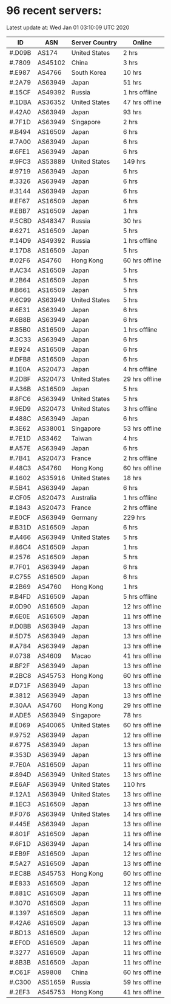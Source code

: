 # 96 recent servers:

Latest update at: Wed Jan 01 03:10:09 UTC 2020

| ID | ASN | Server Country | Online |
| -- | --- | -------------- | ------ |
| #.D09B | AS174 | United States | 2 hrs |
| #.7809 | AS45102 | China | 3 hrs |
| #.E987 | AS4766 | South Korea | 10 hrs |
| #.2A79 | AS63949 | Japan | 51 hrs |
| #.15CF | AS49392 | Russia | 1 hrs offline |
| #.1DBA | AS36352 | United States | 47 hrs offline |
| #.42A0 | AS63949 | Japan | 93 hrs |
| #.7F1D | AS63949 | Singapore | 2 hrs |
| #.B494 | AS16509 | Japan | 6 hrs |
| #.7A00 | AS63949 | Japan | 6 hrs |
| #.6FE1 | AS63949 | Japan | 6 hrs |
| #.9FC3 | AS53889 | United States | 149 hrs |
| #.9719 | AS63949 | Japan | 6 hrs |
| #.3326 | AS63949 | Japan | 6 hrs |
| #.3144 | AS63949 | Japan | 6 hrs |
| #.EF67 | AS16509 | Japan | 6 hrs |
| #.EBB7 | AS16509 | Japan | 1 hrs |
| #.5CBD | AS48347 | Russia | 30 hrs |
| #.6271 | AS16509 | Japan | 5 hrs |
| #.14D9 | AS49392 | Russia | 1 hrs offline |
| #.17D8 | AS16509 | Japan | 5 hrs |
| #.02F6 | AS4760 | Hong Kong | 60 hrs offline |
| #.AC34 | AS16509 | Japan | 5 hrs |
| #.2B64 | AS16509 | Japan | 5 hrs |
| #.B661 | AS16509 | Japan | 5 hrs |
| #.6C99 | AS63949 | United States | 5 hrs |
| #.6E31 | AS63949 | Japan | 6 hrs |
| #.6B8B | AS63949 | Japan | 6 hrs |
| #.B5B0 | AS16509 | Japan | 1 hrs offline |
| #.3C33 | AS63949 | Japan | 6 hrs |
| #.E924 | AS16509 | Japan | 6 hrs |
| #.DFB8 | AS16509 | Japan | 6 hrs |
| #.1E0A | AS20473 | Japan | 4 hrs offline |
| #.2DBF | AS20473 | United States | 29 hrs offline |
| #.A36B | AS16509 | Japan | 5 hrs |
| #.8FC6 | AS63949 | United States | 5 hrs |
| #.9ED9 | AS20473 | United States | 3 hrs offline |
| #.488C | AS63949 | Japan | 6 hrs |
| #.3E62 | AS38001 | Singapore | 53 hrs offline |
| #.7E1D | AS3462 | Taiwan | 4 hrs |
| #.A57E | AS63949 | Japan | 6 hrs |
| #.7B41 | AS20473 | France | 2 hrs offline |
| #.48C3 | AS4760 | Hong Kong | 60 hrs offline |
| #.1602 | AS35916 | United States | 18 hrs |
| #.5B41 | AS63949 | Japan | 6 hrs |
| #.CF05 | AS20473 | Australia | 1 hrs offline |
| #.1843 | AS20473 | France | 2 hrs offline |
| #.E0CF | AS63949 | Germany | 229 hrs |
| #.B31D | AS16509 | Japan | 6 hrs |
| #.A466 | AS63949 | United States | 5 hrs |
| #.86C4 | AS16509 | Japan | 1 hrs |
| #.2576 | AS16509 | Japan | 5 hrs |
| #.7F01 | AS63949 | Japan | 6 hrs |
| #.C755 | AS16509 | Japan | 6 hrs |
| #.2B69 | AS4760 | Hong Kong | 1 hrs |
| #.B4FD | AS16509 | Japan | 5 hrs offline |
| #.0D90 | AS16509 | Japan | 12 hrs offline |
| #.6E0E | AS16509 | Japan | 11 hrs offline |
| #.D0BB | AS63949 | Japan | 13 hrs offline |
| #.5D75 | AS63949 | Japan | 13 hrs offline |
| #.A784 | AS63949 | Japan | 13 hrs offline |
| #.0738 | AS4609 | Macao | 41 hrs offline |
| #.BF2F | AS63949 | Japan | 13 hrs offline |
| #.2BC8 | AS45753 | Hong Kong | 60 hrs offline |
| #.D71F | AS63949 | Japan | 13 hrs offline |
| #.3812 | AS63949 | Japan | 13 hrs offline |
| #.30AA | AS4760 | Hong Kong | 29 hrs offline |
| #.ADE5 | AS63949 | Singapore | 78 hrs |
| #.E069 | AS40065 | United States | 60 hrs offline |
| #.9752 | AS63949 | Japan | 12 hrs offline |
| #.6775 | AS63949 | Japan | 13 hrs offline |
| #.353D | AS63949 | Japan | 13 hrs offline |
| #.7E0A | AS16509 | Japan | 11 hrs offline |
| #.894D | AS63949 | United States | 13 hrs offline |
| #.E6AF | AS63949 | United States | 110 hrs |
| #.12A1 | AS63949 | United States | 13 hrs offline |
| #.1EC3 | AS16509 | Japan | 13 hrs offline |
| #.F076 | AS63949 | United States | 14 hrs offline |
| #.445E | AS63949 | Japan | 13 hrs offline |
| #.801F | AS16509 | Japan | 11 hrs offline |
| #.6F1D | AS63949 | Japan | 14 hrs offline |
| #.EB9F | AS16509 | Japan | 12 hrs offline |
| #.5A27 | AS16509 | Japan | 13 hrs offline |
| #.EC8B | AS45753 | Hong Kong | 60 hrs offline |
| #.E833 | AS16509 | Japan | 12 hrs offline |
| #.881C | AS16509 | Japan | 11 hrs offline |
| #.3070 | AS16509 | Japan | 11 hrs offline |
| #.1397 | AS16509 | Japan | 11 hrs offline |
| #.42A6 | AS16509 | Japan | 13 hrs offline |
| #.BD13 | AS16509 | Japan | 12 hrs offline |
| #.EF0D | AS16509 | Japan | 11 hrs offline |
| #.3277 | AS16509 | Japan | 11 hrs offline |
| #.8B3B | AS16509 | Japan | 11 hrs offline |
| #.C61F | AS9808 | China | 60 hrs offline |
| #.C300 | AS51659 | Russia | 59 hrs offline |
| #.2EF3 | AS45753 | Hong Kong | 41 hrs offline |

